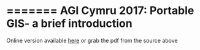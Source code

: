 =======
AGI Cymru 2017: Portable GIS- a brief introduction
=======

Online version available [here](http://archaeogeek.github.io/agi-cymru-portablegis) or grab the pdf from the source above






